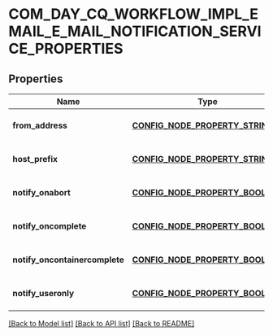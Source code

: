 # COM_DAY_CQ_WORKFLOW_IMPL_EMAIL_E_MAIL_NOTIFICATION_SERVICE_PROPERTIES

## Properties
Name | Type | Description | Notes
------------ | ------------- | ------------- | -------------
**from_address** | [**CONFIG_NODE_PROPERTY_STRING**](configNodePropertyString.md) |  | [optional] [default to null]
**host_prefix** | [**CONFIG_NODE_PROPERTY_STRING**](configNodePropertyString.md) |  | [optional] [default to null]
**notify_onabort** | [**CONFIG_NODE_PROPERTY_BOOLEAN**](configNodePropertyBoolean.md) |  | [optional] [default to null]
**notify_oncomplete** | [**CONFIG_NODE_PROPERTY_BOOLEAN**](configNodePropertyBoolean.md) |  | [optional] [default to null]
**notify_oncontainercomplete** | [**CONFIG_NODE_PROPERTY_BOOLEAN**](configNodePropertyBoolean.md) |  | [optional] [default to null]
**notify_useronly** | [**CONFIG_NODE_PROPERTY_BOOLEAN**](configNodePropertyBoolean.md) |  | [optional] [default to null]

[[Back to Model list]](../README.md#documentation-for-models) [[Back to API list]](../README.md#documentation-for-api-endpoints) [[Back to README]](../README.md)



